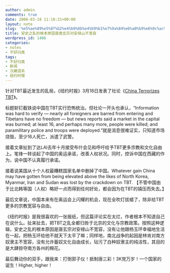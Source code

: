 ```yaml
---
author: admin
comments: true
date: 2008-03-18 11:10:21+00:00
layout: note
slug: '%e5%ae%89%e5%8f%b2%e4%b9%8b%e4%b9%b1%e7%9a%84%e6%a0%b9%e6%9c%ac%e5%8e%9f%e5%9b%a0%e6%98%af%e5%94%90%e7%8e%84%e5%ae%97%e5%af%b9%e5%ae%89%e7%a6%84%e5%b1%b1%e4%b8%8d%e5%ae%bd%e5%ae%b9'
title: 安史之乱的根本原因是唐玄宗对安禄山不宽容
wordpress_id: 1406
categories:
- notes
- 不好归类
tags:
- 不好归类
- 新闻
- 汉藏语系
- 纽约时报
---
```


针对TBT最近发生的乱局，《纽约时报》3月18日发表了社论《[China Terrorizes TBT](http://www.nytimes.com/2008/03/18/opinion/18tue3.html?_r=1&ref=opinion&oref=slogin)》。

标题斩钉截铁说中国在TBT实行恐怖统治。但社论一开头也承认，“Information was hard to verify — nearly all foreigners are barred from entering and Tibetans have no freedom — but news reports said a market in the capital was burned; at least 16, and perhaps many more, people were killed; and paramilitary police and troops were deployed.”就是消息很难证实，只知道市场烧毁，至少16人死亡，派遣了武警。

接着文章扯到了达LAI去年十月接受布什会见和呼吁给予TBT更多宗教和文化自由上。笔锋一转谈起了中国的奥运承诺，改善人权状况。同时，控诉中国在西藏的作为，说中国不认真履行承诺。

接着说美国从十个人权最糟糕国家名单中删掉了中国。Whatever gain China may have gotten from being elevated above the likes of North Korea, Myanmar, Iran and Sudan was lost by the crackdown on TBT. 【不管中国由于比北韩等国（人权）略好一点而得到任何好处，都会因为在TBT的镇压而失去。】

最后文章说，中国本来有在奥运会上闪耀的机会，现在全吹灯拔蜡了，除非给TBT更多的宗教宽容与自由。

《纽约时报》是我很喜欢的一张报纸，但这篇评论实在太烂，作者根本不知道自己在说什么。扯来扯去，把TBT之乱全都归咎于北京的文化与宗教政策。按照这种逻辑，安史之乱的根本原因是唐玄宗对安禄山不宽容，没有让他跟杨玉环幸福地生活在一起，把杨玉环给他不就天下太平了嘛；同样地，南北战争的起因是林肯对南方奴隶主不宽容，没有允许蓄奴文化自由成长，玷污了白种奴隶主的纯洁性，其目的是大肆掠夺南方各州的棉花。

最后舞动你的双手，跟我来：打倒郭子仪！抵制唐三彩！3K党万岁！一个国家的诞生！Higher, higher！
